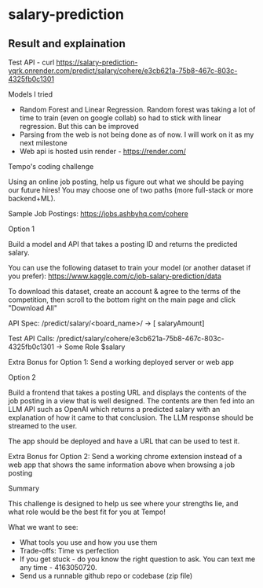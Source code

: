 # salary-prediction

## Result and explaination
Test API - curl https://salary-prediction-yqrk.onrender.com/predict/salary/cohere/e3cb621a-75b8-467c-803c-4325fb0c1301

Models I tried 
- Random Forest and Linear Regression. Random forest was taking a lot of time to train (even on google collab) so had to stick with linear regression. But this can be improved
- Parsing from the web is not being done as of now. I will work on it as my next milestone
- Web api is hosted usin render - https://render.com/


Tempo's coding challenge

Using an online job posting, help us figure out what we should be paying our future hires! You may choose one of two paths (more full-stack or more backend+ML).

Sample Job Postings:
https://jobs.ashbyhq.com/cohere

Option 1

Build a model and API that takes a posting ID and returns the predicted salary.

You can use the following dataset to train your model (or another dataset if you prefer):
https://www.kaggle.com/c/job-salary-prediction/data

To download this dataset, create an account & agree to the terms of the competition, then scroll to the bottom right on the main page and click "Download All"

API Spec:
/predict/salary/<board_name>/<postingid> -> [ salaryAmount]

Test API Calls:
/predict/salary/cohere/e3cb621a-75b8-467c-803c-4325fb0c1301 -> Some Role $salary

Extra Bonus for Option 1: Send a working deployed server or web app


Option 2

Build a frontend that takes a posting URL and displays the contents of the job posting in a view that is well designed. The contents are then fed into an LLM API such as OpenAI which returns a predicted salary with an explanation of how it came to that conclusion. The LLM response should be streamed to the user.

The app should be deployed and have a URL that can be used to test it.

Extra Bonus for Option 2: Send a working chrome extension instead of a web app that shows the same information above when browsing a job posting


Summary

This challenge is designed to help us see where your strengths lie, and what role would be the best fit for you at Tempo!

What we want to see:
- What tools you use and how you use them
- Trade-offs: Time vs perfection
- If you get stuck - do you know the right question to ask. You can text me any time - 4163050720.
- Send us a runnable github repo or codebase (zip file)

